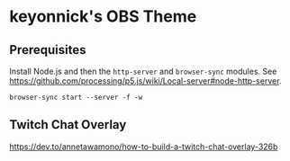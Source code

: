 # keyonnick's OBS Theme

## Prerequisites

Install Node.js and then the `http-server` and `browser-sync` modules. See https://github.com/processing/p5.js/wiki/Local-server#node-http-server.

```
browser-sync start --server -f -w 
```

## Twitch Chat Overlay
https://dev.to/annetawamono/how-to-build-a-twitch-chat-overlay-326b
